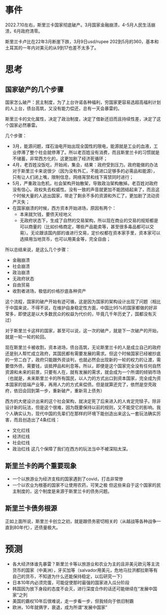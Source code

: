 # 事件

2022.7.10左右，斯里兰卡国家彻底破产。3月国家金融崩溃，4-5月人民生活崩溃，6月政府清零。

斯里兰卡卢比在22年3月断崖下跌，3月9日usd/rupee 202到5月的360，基本和土耳其的一年内对美元的从9到17也差不太多了。



# 思考
## 国家破产的几个步骤
国家怎么破产：民主制度，为了上台许诺各种福利，穷国家更容易选超高福利计划的人上台，债台高筑，又没有能力偿还，总有一天会暴雷的。

斯里兰卡的文化属性，决定了政治制度，决定了借新还旧而且持续性差，决定了这个国家必然暴雷。

几个步骤：
- 3月，能源问题，煤石油电开始出现全国性的限电，能源就是工业的血液，工业停滞了整个社会就停滞了。所以老百姓没有消费，而且斯里兰卡的习惯就是不储蓄，非常西方化的，这更加剧了经济死循环；
- 4月，老百姓没饭吃，开始闹，集会，结果：政府受到压力。政府能做的办法对于斯里兰卡来说很少（因为没有外汇，不能进口足够多的必需品和能源），只有让人们闭上嘴，限制信息，网络宵禁和线下宵禁同时进行；
- 5月，严重政治危机，社会架构开始散架，导致政治架构散掉。老百姓对政府没有信心。政权失去权威性。没有一致的声音就更加不能团结起来了，而且这个时候大量的人逃出国家，带走了剩余不多的资源和外汇了，更加剧了流动资产灭失；
- 在国家崩溃的时候，西方资本开始进场，原因有两个：
  - 本来就欠钱，要债天经地义
  - 无政府状态下，生成了自然的交易架构，所以现在商业的交易的规矩都是可以商量的（比如价格商定，哪些产品能卖等，甚至很多毒品都可以交易）。无论跟该国内部的谁进行交易，定价权都在资本家手里，资本家可以选择用当地货币，也可以用美金等，完全自由；

所以总结来说，是这么几个步骤：
- 金融崩溃
- 社会崩溃
- 政治崩溃
- 无政府状态
- 自由贸易
- 收割者进场，极低的价格抄底各种资产

这个流程，国家的破产开始有迹可循，这是因为国家的架构设计出现了问题（相比于中国来说，不得不说，在维护自身稳定性方面，中国比95%的国家都做的好非常多，即使这是以大多数民众的权益为代价的，毕竟几千年历史了，国都没有灭过）

对于斯里兰卡这样的国家，甚至可以说，这一次的破产，就是下一次破产的开始，就是一轮一轮的轮回。

现在斯里兰卡被收割，资本进场，债台高筑，无论斯里兰卡的人是成立自己的政府还是别人帮忙成立政府，其国民都有需要发展的需求。但这个时候国家已经被抄底的一穷二白了，政府只能跟外资谈判，也就必然会出现新的一轮的权力的让渡，需要借外债，需要钱，谈抵押品和利息等。所以，即便是这个国家完全没有任何自然资源和未来的前景，只要有人在，就有发展的需求，就会成为一个所谓的倾销市场（也就是，未来斯里兰卡的所有国民，以人力的方式出口到资本国家，完全成为资本国家的低端产业等，再用人力的方式来偿债。但是就算还完了，依然是空壳政府，依旧会回到第一步，重新破产，重新背上债务）

西方的大佬设计出来的这个社会架构，就决定死了后来进入的人肯定完犊子。除非设计新的玩法，但是这个很难，因为既要保持以前的规则，又不能受它的影响。我个人确实认为，现代中国的先辈们在那样的环境下能创造出来这么一套玩法确实厉害，而且创造出了4条红线：
- 文化红线
- 经济红线
- 社会红线
- 政治红线
这几个保障了我们在西方的玩法当中不被深陷太深。


## 斯里兰卡的两个重要现象
- 一个以旅游业为经济支柱的国家遇到了covid，打击非常惨
- 一个以农业为根基的国家不让使用农药，可笑之极
但这些来自于这个国家的民主制度的，这个制度是来源于斯里兰卡的债务问题。

## 斯里兰卡债务根源
正如上面所说，斯里兰卡创立之初，就是跟债务密切相关的（从越战等各种战争一直到80年代），还债量极大。


# 预测

- 各大经济体谁先暴雷？斯里兰卡等以旅游业和农业为主的且非美元欧元等主流货币的国家（中美洲），牙买加等（salvador用美元，危地马拉洪都拉斯等有自己的货币，不知道为什么还能保持稳定，以后研究一下）
- 日本10年内必须完蛋，可能促使那时最强的国家进入瓜分阶段
- 韩国因为放下身段的态度不会灭，进行深度合作的话还可能继续在“发展中国家”之列
- 美国的霸权10年后很难说，走一步看一步，但我倾向于依旧制霸
- 欧洲，10年就俩字，衰退，成为所谓“发展中国家”